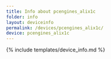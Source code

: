 ```yaml
---
title: Info about pcengines_alix1c
folder: info
layout: deviceinfo
permalink: /devices/pcengines_alix1c/
device: pcengines_alix1c
---
```

{% include templates/device_info.md %}
